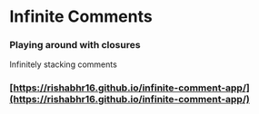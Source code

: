 # Infinite Comments

### Playing around with closures

Infinitely stacking comments

### [https://rishabhr16.github.io/infinite-comment-app/](https://rishabhr16.github.io/infinite-comment-app/)


